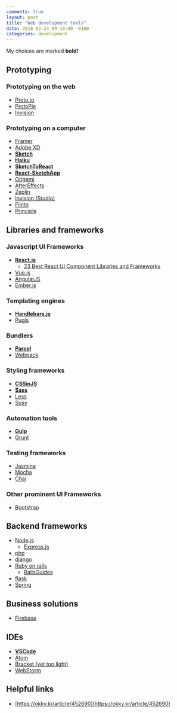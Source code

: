 ```yaml
---
comments: true
layout: post
title: "Web development tools"
date: 2018-03-24 09:10:00 -0100
categories: development
---
```


My choices are marked **bold!**

## Prototyping

### Prototyping on the web
* [Proto.io](https://proto.io/)
* [ProtoPie](https://www.protopie.io/)
* [Invision](https://www.invisionapp.com/)

### Prototyping on a computer
* [Framer](https://framer.com/)
* [Adobe XD](https://www.adobe.com/kr/products/xd.html)
* **[Sketch](https://www.sketchapp.com/)**
* **[Haiku](https://www.haiku.ai/)**
* **[SketchToReact](https://sketch2react.io/)**
* **[React-SketchApp](https://github.com/airbnb/react-sketchapp)**
* [Origami](https://origami.design/)
* [AfterEffects](www.adobe.com/AfterEffects)
* [Zeplin](https://zeplin.io/)
* [Invision (Studio)](https://www.invisionapp.com/studio)
* [Flinto](https://www.flinto.com/)
* [Principle](http://principleformac.com/)

## Libraries and frameworks

### Javascript UI Frameworks
* **[React.js](https://reactjs.org/)**
    * [23 Best React UI Component Libraries and Frameworks](https://hackernoon.com/23-best-react-ui-component-libraries-and-frameworks-250a81b2ac42)
* [Vue.js](https://vuejs.org/)
* [AngularJS](https://angularjs.org/)
* [Ember.js](https://www.emberjs.com/)

### Templating engines
* **[Handlebars.js](https://handlebarsjs.com/)**
* [Pugjs](https://pugjs.org/api/getting-started.html)

### Bundlers
* **[Parcel](https://parceljs.org/)**
* [Webpack](https://webpack.js.org/)

### Styling frameworks
* **[CSSinJS](cssinjs.org/)**
* **[Sass](https://sass-lang.com/)**
* [Less](lesscss.org/)
* [Susy](http://susy.oddbird.net/)

### Automation tools
* **[Gulp](https://gulpjs.com/)**
* [Grunt](https://gruntjs.com/)

### Testing frameworks
* [Jasmine](https://jasmine.github.io/)
* [Mocha](https://mochajs.org/)
* [Chai](www.chaijs.com/)

### Other prominent UI Frameworks 
* [Bootstrap](https://getbootstrap.com/)

## Backend frameworks
* [Node.js](https://nodejs.org)
    * [Express.js](expressjs.com/) 
* [php](www.php.net/)
* [django](https://www.djangoproject.com/start/)
* [Ruby on rails](rubyonrails.org/)
    * [RailsGuides](http://guides.rubyonrails.org/getting_started.html) 
* [flask](http://flask.pocoo.org/)
* [Spring](https://projects.spring.io/spring-framework/)

## Business solutions
* [Firebase](https://firebase.google.com/)

## IDEs
* **[VSCode](https://code.visualstudio.com/)**
* [Atom](https://atom.io/)
* [Bracket (yet too light)](brackets.io/)
* [WebStorm](https://www.jetbrains.com/webstorm/)

## Helpful links
* [https://okky.kr/article/452690](https://okky.kr/article/452690)

